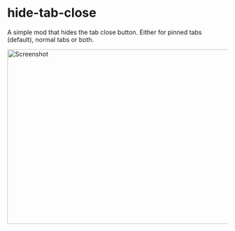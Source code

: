 # hide-tab-close
A simple mod that hides the tab close button. Either for pinned tabs (default), normal tabs or both.

<img width="600" height="400" alt="Screenshot" src="https://github.com/user-attachments/assets/1cea6cf5-e78f-47b5-ad7b-a3a11d3f0cd9" />
